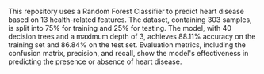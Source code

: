 This repository uses a Random Forest Classifier to predict heart disease based on 13 health-related features. The dataset, containing 303 samples, is split into 75% for training and 25% for testing. The model, with 40 decision trees and a maximum depth of 3, achieves 88.11% accuracy on the training set and 86.84% on the test set. Evaluation metrics, including the confusion matrix, precision, and recall, show the model's effectiveness in predicting the presence or absence of heart disease.
